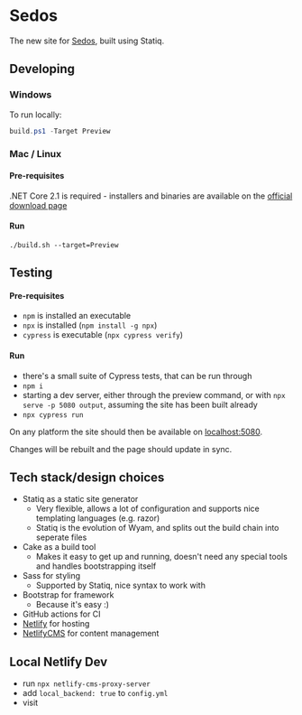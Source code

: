 # Sedos

The new site for [Sedos](https://www.sedos.co.uk), built using Statiq.

## Developing

### Windows
To run locally:

```powershell
build.ps1 -Target Preview
```

### Mac / Linux

#### Pre-requisites
.NET Core 2.1 is required - installers and binaries are available on the [official download page](https://dotnet.microsoft.com/download/dotnet-core/2.1)

#### Run
```shell
./build.sh --target=Preview
```

## Testing

#### Pre-requisites
- `npm` is installed an executable
- `npx` is installed (`npm install -g npx`)
- `cypress` is executable (`npx cypress verify`)

#### Run
- there's a small suite of Cypress tests, that can be run through
- `npm i`
- starting a dev server, either through the preview command, or with `npx serve -p 5080 output`, assuming the site has been built already
- `npx cypress run`

On any platform the site should then be available on [localhost:5080](http://localhost:5080).

Changes will be rebuilt and the page should update in sync.

## Tech stack/design choices

- Statiq as a static site generator
  - Very flexible, allows a lot of configuration and supports nice templating languages (e.g. razor)
  - Statiq is the evolution of Wyam, and splits out the build chain into seperate files
- Cake as a build tool
  - Makes it easy to get up and running, doesn't need any special tools and handles bootstrapping itself
- Sass for styling
  - Supported by Statiq, nice syntax to work with
- Bootstrap for framework
  - Because it's easy :)
- GitHub actions for CI
- [Netlify](https://www.netlify.com/) for hosting
- [NetlifyCMS](https://www.netlifycms.org/) for content management

## Local Netlify Dev
- run `npx netlify-cms-proxy-server`
- add `local_backend: true` to `config.yml`
- visit [](http://localhost:5080/admin/#/)
